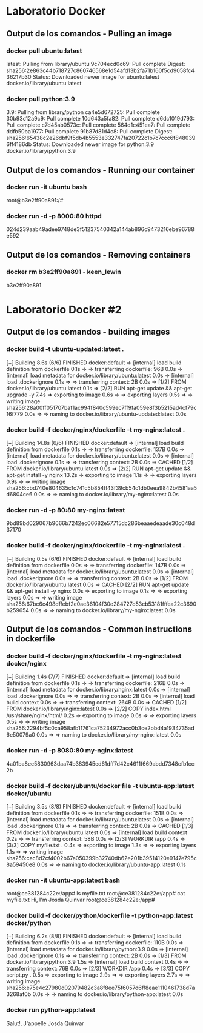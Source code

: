 # Laboratorio Docker

## Output de los comandos - Pulling an image

### docker pull ubuntu:latest
latest: Pulling from library/ubuntu
9c704ecd0c69: Pull complete 
Digest: sha256:2e863c44b718727c860746568e1d54afd13b2fa71b160f5cd9058fc436217b30
Status: Downloaded newer image for ubuntu:latest
docker.io/library/ubuntu:latest

### docker pull python:3.9
3.9: Pulling from library/python
ca4e5d672725: Pull complete 
30b93c12a9c9: Pull complete 
10d643a5fa82: Pull complete 
d6dc1019d793: Pull complete 
c7d45ab0573c: Pull complete 
564d1c451ea7: Pull complete 
ddfb50ba1977: Pull complete 
91b87d81d4c8: Pull complete 
Digest: sha256:65438c2e26dbf9f5db4b5553e332747fa20722c1b7c7ccc6f8480396ff4186db
Status: Downloaded newer image for python:3.9
docker.io/library/python:3.9

## Output de los comandos - Running our container

### docker run -it ubuntu bash
root@b3e2ff90a891:/# 

### docker run -d -p 8000:80 httpd
024d239aab49adee9748de3f51237540342a144ab896c9473216ebe96788e592

## Output de los comandos - Removing containers

### docker rm b3e2ff90a891 - keen_lewin
b3e2ff90a891

# Laboratorio Docker #2

## Output de los comandos - building images

### docker build -t ubuntu-updated:latest .
[+] Building 8.6s (6/6) FINISHED                                                                                docker:default
 => [internal] load build definition from dockerfile                                                                      0.1s
 => => transferring dockerfile: 96B                                                                                       0.0s
 => [internal] load metadata for docker.io/library/ubuntu:latest                                                          0.0s
 => [internal] load .dockerignore                                                                                         0.1s
 => => transferring context: 2B                                                                                           0.0s
 => [1/2] FROM docker.io/library/ubuntu:latest                                                                            0.1s
 => [2/2] RUN apt-get update && apt-get upgrade -y                                                                        7.4s
 => exporting to image                                                                                                    0.6s
 => => exporting layers                                                                                                   0.5s
 => => writing image sha256:28a00ff051707baf1ac994f840c599ec7ff9fa059e8f3b5215ad4cf79c16f779                              0.0s
 => => naming to docker.io/library/ubuntu-updated:latest                                                                  0.0s

### docker build -f docker/nginx/dockerfile -t my-nginx:latest .
[+] Building 14.8s (6/6) FINISHED                                                                               docker:default
 => [internal] load build definition from dockerfile                                                                      0.1s
 => => transferring dockerfile: 137B                                                                                      0.0s
 => [internal] load metadata for docker.io/library/ubuntu:latest                                                          0.0s
 => [internal] load .dockerignore                                                                                         0.1s
 => => transferring context: 2B                                                                                           0.0s
 => CACHED [1/2] FROM docker.io/library/ubuntu:latest                                                                     0.0s
 => [2/2] RUN apt-get update && apt-get install -y nginx                                                                 13.2s
 => exporting to image                                                                                                    1.1s
 => => exporting layers                                                                                                   0.9s
 => => writing image sha256:cbd740e804635c1c741c5b854ff43f39cb54c1db0eea9842b4581aa5d6804ce6                              0.0s
 => => naming to docker.io/library/my-nginx:latest                                                                        0.0s

 ### docker run -d -p 80:80 my-nginx:latest
 9bd89bd029067b9066b7242ec06682e57715dc286beaaedeaade30c048d37170

 ### docker build -f docker/nginx/dockerfile -t my-nginx:latest .
[+] Building 0.5s (6/6) FINISHED                                                                                docker:default
 => [internal] load build definition from dockerfile                                                                      0.0s
 => => transferring dockerfile: 147B                                                                                      0.0s
 => [internal] load metadata for docker.io/library/ubuntu:latest                                                          0.0s
 => [internal] load .dockerignore                                                                                         0.0s
 => => transferring context: 2B                                                                                           0.0s
 => [1/2] FROM docker.io/library/ubuntu:latest                                                                            0.0s
 => CACHED [2/2] RUN apt-get update && apt-get install -y nginx                                                           0.0s
 => exporting to image                                                                                                    0.1s
 => => exporting layers                                                                                                   0.0s
 => => writing image sha256:67bc6c498dffebf2e0ae36104f30e284727d53cb53181fffea22c3690b259654                              0.0s
 => => naming to docker.io/library/my-nginx:latest                                                                        0.0s

 ## Output de los comandos - Common instructions in dockerfile

 ### docker build -f docker/nginx/dockerfile -t my-nginx:latest docker/nginx
 [+] Building 1.4s (7/7) FINISHED                                                                                docker:default
 => [internal] load build definition from dockerfile                                                                      0.1s
 => => transferring dockerfile: 216B                                                                                      0.0s
 => [internal] load metadata for docker.io/library/nginx:latest                                                           0.0s
 => [internal] load .dockerignore                                                                                         0.0s
 => => transferring context: 2B                                                                                           0.0s
 => [internal] load build context                                                                                         0.0s
 => => transferring context: 264B                                                                                         0.0s
 => CACHED [1/2] FROM docker.io/library/nginx:latest                                                                      0.0s
 => [2/2] COPY index.html /usr/share/nginx/html/                                                                          0.2s
 => exporting to image                                                                                                    0.6s
 => => exporting layers                                                                                                   0.5s
 => => writing image sha256:2294bf5c0ca958afb11761ca75234972acc0b3ce2bbd4a1934735ad6e50079a0                              0.0s
 => => naming to docker.io/library/my-nginx:latest                                                                        0.0s

### docker run -d -p 8080:80 my-nginx:latest
4a01ba8ee5830963daa74b383945ed61dff7d42c4611f669abdd7348cfb1cc2b

### docker build -f docker/ubuntu/docker file -t ubuntu-app:latest docker/ubuntu    
[+] Building 3.5s (8/8) FINISHED                                                                                docker:default
 => [internal] load build definition from dockerfile                                                                      0.1s
 => => transferring dockerfile: 151B                                                                                      0.0s
 => [internal] load metadata for docker.io/library/ubuntu:latest                                                          0.0s
 => [internal] load .dockerignore                                                                                         0.1s
 => => transferring context: 2B                                                                                           0.0s
 => CACHED [1/3] FROM docker.io/library/ubuntu:latest                                                                     0.0s
 => [internal] load build context                                                                                         0.2s
 => => transferring context: 58B                                                                                          0.0s
 => [2/3] WORKDIR /app                                                                                                    0.4s
 => [3/3] COPY myfile.txt .                                                                                               0.4s
 => exporting to image                                                                                                    1.3s
 => => exporting layers                                                                                                   1.1s
 => => writing image sha256:cac8d2cf4002b67a050399b32740db62e201b39514120e9147e795c8a59450e8                              0.0s
 => => naming to docker.io/library/ubuntu-app:latest                                                                      0.1s

### docker run -it ubuntu-app:latest bash
root@ce381284c22e:/app# ls
    myfile.txt
root@ce381284c22e:/app# cat myfile.txt
    Hi, I'm Josda Quinvar root@ce381284c22e:/app#  

### docker build -f docker/python/dockerfile -t python-app:latest docker/python 
[+] Building 6.2s (8/8) FINISHED                                                                                             docker:default
 => [internal] load build definition from dockerfile                                                                                   0.1s
 => => transferring dockerfile: 110B                                                                                                   0.0s
 => [internal] load metadata for docker.io/library/python:3.9                                                                          0.0s
 => [internal] load .dockerignore                                                                                                      0.1s
 => => transferring context: 2B                                                                                                        0.0s
 => [1/3] FROM docker.io/library/python:3.9                                                                                            1.5s
 => [internal] load build context                                                                                                      0.4s
 => => transferring context: 76B                                                                                                       0.0s
 => [2/3] WORKDIR /app                                                                                                                 0.4s
 => [3/3] COPY script.py .                                                                                                             0.5s
 => exporting to image                                                                                                                 2.9s
 => => exporting layers                                                                                                                2.7s
 => => writing image sha256:e75e4c27980d02079482c3a8f8ee75f6057d6ff8eae1110461738d7a3268af0b                                           0.0s
 => => naming to docker.io/library/python-app:latest                                                                                   0.0s

 ### docker run python-app:latest
Salut!, J'appelle Josda Quinvar